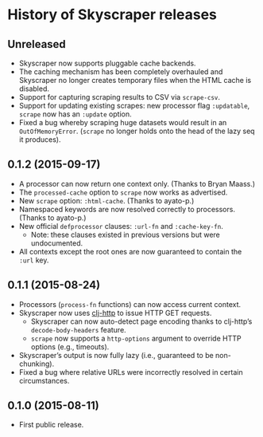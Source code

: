 # History of Skyscraper releases

## Unreleased

- Skyscraper now supports pluggable cache backends.
- The caching mechanism has been completely overhauled and Skyscraper no longer
  creates temporary files when the HTML cache is disabled.
- Support for capturing scraping results to CSV via `scrape-csv`.
- Support for updating existing scrapes: new processor flag `:updatable`,
  `scrape` now has an `:update` option.
- Fixed a bug whereby scraping huge datasets would result in an `OutOfMemoryError`.
  (`scrape` no longer holds onto the head of the lazy seq it produces).

## 0.1.2 (2015-09-17)

- A processor can now return one context only. (Thanks to Bryan Maass.)
- The `processed-cache` option to `scrape` now works as advertised.
- New `scrape` option: `:html-cache`. (Thanks to ayato-p.)
- Namespaced keywords are now resolved correctly to processors.
  (Thanks to ayato-p.)
- New official `defprocessor` clauses: `:url-fn` and `:cache-key-fn`.
  - Note: these clauses existed in previous versions but were undocumented.
- All contexts except the root ones are now guaranteed to contain the `:url` key.

## 0.1.1 (2015-08-24)

- Processors (`process-fn` functions) can now access current context.
- Skyscraper now uses [clj-http] to issue HTTP GET requests.
  - Skyscraper can now auto-detect page encoding thanks to clj-http’s `decode-body-headers` feature.
  - `scrape` now supports a `http-options` argument to override HTTP options (e.g., timeouts).
- Skyscraper’s output is now fully lazy (i.e., guaranteed to be non-chunking).
- Fixed a bug where relative URLs were incorrectly resolved in certain circumstances.

 [clj-http]: https://github.com/dakrone/clj-http

## 0.1.0 (2015-08-11)

- First public release.
